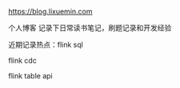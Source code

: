  https://blog.lixuemin.com

个人博客
记录下日常读书笔记，刷题记录和开发经验

近期记录热点：flink sql

flink cdc

flink table api

